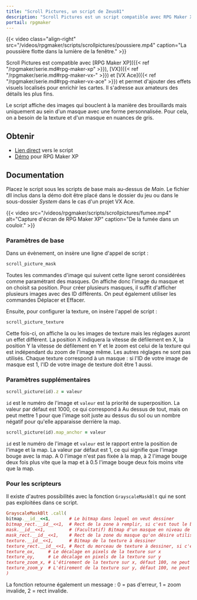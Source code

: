 ```yaml
---
title: "Scroll Pictures, un script de Zeus81"
description: "Scroll Pictures est un script compatible avec RPG Maker XP, VX et VX Ace et permet d'ajouter des effets visuels détaillés sur vos maps."
portail: rpgmaker
---
```


{{< video class="align-right" src="/videos/rpgmaker/scripts/scrollpictures/poussiere.mp4" caption="La poussière flotte dans la lumière de la fenêtre." >}}

Scroll Pictures est compatible avec [RPG Maker XP]({{< ref "/rpgmaker/serie.md#rpg-maker-xp" >}}), [VX]({{< ref "/rpgmaker/serie.md#rpg-maker-vx-" >}}) et [VX Ace]({{< ref "/rpgmaker/serie.md#rpg-maker-vx-ace" >}}) et permet d'ajouter des effets visuels localisés pour enrichir les cartes. Il s'adresse aux amateurs des détails les plus fins.

Le script affiche des images qui bouclent à la manière des brouillards mais uniquement au sein d'un masque avec une forme personnalisée. Pour cela, on a besoin de la texture et d'un masque en nuances de gris.

## Obtenir

- [Lien direct](https://pastebin.com/raw/XNUemDpR) vers le script
- [Démo](https://drive.google.com/open?id=1Vrg02rYxrVUltGH0863y6OQZ1UAvWByo) pour RPG Maker XP

## Documentation

Placez le script sous les scripts de base mais au-dessus de *Main*. Le fichier dll inclus dans la démo doit être placé dans le dossier du jeu ou dans le sous-dossier *System* dans le cas d'un projet VX Ace.

{{< video src="/videos/rpgmaker/scripts/scrollpictures/fumee.mp4" alt="Capture d'écran de RPG Maker XP" caption="De la fumée dans un couloir." >}}

### Paramètres de base

Dans un évènement, on insère une ligne d'appel de script :

```ruby
scroll_picture_mask
```

Toutes les commandes d'image qui suivent cette ligne seront considérées comme paramétrant des masques. On affiche donc l'image du masque et on choisit sa position. Pour créer plusieurs masques, il suffit d'afficher plusieurs images avec des ID différents. On peut également utiliser les commandes Déplacer et Effacer.

Ensuite, pour configurer la texture, on insère l'appel de script :

```ruby
scroll_picture_texture
```

Cette fois-ci, on affiche la ou les images de texture mais les réglages auront un effet différent. La position X indiquera la vitesse de défilement en X, la position Y la vitesse de défilement en Y et le zoom est celui de la texture qui est indépendant du zoom de l'image même. Les autres réglages ne sont pas utilisés. Chaque texture correspond à un masque : si l'ID de votre image de masque est 1, l'ID de votre image de texture doit être 1 aussi.

### Paramètres supplémentaires

```ruby
scroll_picture(id).z = valeur
```

`id` est le numéro de l'image et `valeur` est la priorité de superposition. La valeur par défaut est 1000, ce qui correspond à Au dessus de tout, mais on peut mettre 1 pour que l'image soit juste au dessus du sol ou un nombre négatif pour qu'elle apparaisse derrière la map.

```ruby
scroll_picture(id).map_anchor = valeur
```

`id` est le numéro de l'image et `valeur` est le rapport entre la position de l'image et la map. La valeur par défaut est 1, ce qui signifie que l'image bouge avec la map. A 0 l'image n'est pas fixée à la map, à 2 l'image bouge deux fois plus vite que la map et à 0.5 l'image bouge deux fois moins vite que la map.

### Pour les scripteurs

Il existe d'autres possibilités avec la fonction `GrayscaleMaskBlt` qui ne sont pas exploitées dans ce script.

```ruby
GrayscaleMaskBlt .call(
bitmap.__id__<<1,       # Le bitmap dans lequel on veut dessiner
bitmap_rect.__id__<<1,  # Rect de la zone à remplir, si c'est tout le bitmap on peut mettre 0
mask.__id__<<1,         # (Facultatif) Bitmap d'un masque en niveau de gris à appliquer au remplissage, si la taille du masque est différente de celle du bitmap il est automatiquement étiré
mask_rect.__id__<<1,    # Rect de la zone du masque qu'on désire utiliser, si c'est tout le bitmap on peut mettre 0
texture.__id__<<1,      # Bitmap de la texture à dessiner
texture_rect.__id__<<1, # Rect du morceau de texture à dessiner, si c'est tout le bitmap on peut mettre 0
texture_ox,     # Le décalage en pixels de la texture sur x
texture_oy,     # Le décalage en pixels de la texture sur y
texture_zoom_x, # L'étirement de la texture sur x, défaut 100, ne peut pas être égal à 0, si négatif la texture est inversée sur x
texture_zoom_y  # L'étirement de la texture sur y, défaut 100, ne peut pas être égal à 0, si négatif la texture est inversée sur y
)
```

La fonction retourne également un message : 0 = pas d'erreur, 1 = zoom invalide, 2 = rect invalide.
